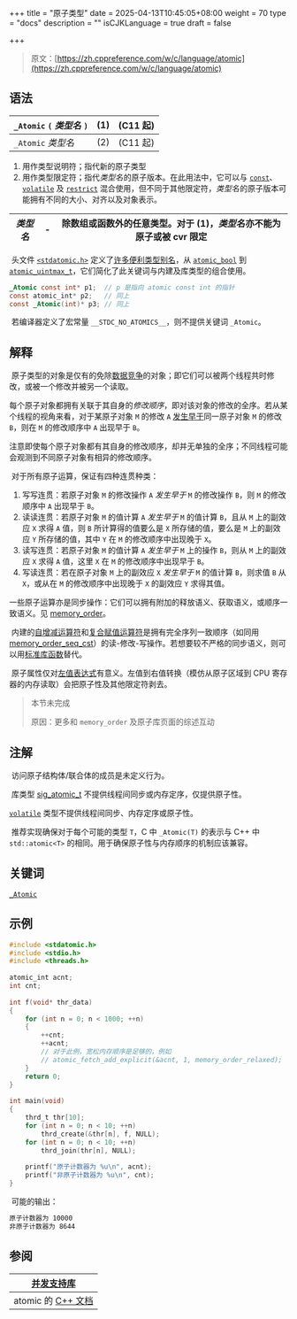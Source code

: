 +++
title = "原子类型"
date = 2025-04-13T10:45:05+08:00
weight = 70
type = "docs"
description = ""
isCJKLanguage = true
draft = false

+++

> 原文：[https://zh.cppreference.com/w/c/language/atomic](https://zh.cppreference.com/w/c/language/atomic)

## 语法

| `_Atomic` `(` *类型名* `)` | (1)  | (C11 起) |
| -------------------------- | ---- | -------- |
| `_Atomic` *类型名*         | (2)  | (C11 起) |

1) 用作类型说明符；指代新的原子类型
2) 用作类型限定符；指代*类型名* ﻿的原子版本。在此用法中，它可以与 [`const`](https://zh.cppreference.com/w/c/language/const)、[`volatile`](https://zh.cppreference.com/w/c/language/volatile) 及 [`restrict`](https://zh.cppreference.com/w/c/language/restrict) 混合使用，但不同于其他限定符，*类型名* ﻿的原子版本可能拥有不同的大小、对齐以及对象表示。

| *类型名* | -    | 除数组或函数外的任意类型。对于 (1)，*类型名* ﻿亦不能为原子或被 cvr 限定 |
| -------- | ---- | ------------------------------------------------------------ |

​	头文件 [`<stdatomic.h>`](https://zh.cppreference.com/w/c/header/stdatomic) 定义了[许多便利类型别名](https://zh.cppreference.com/w/c/thread#.E5.8E.9F.E5.AD.90.E6.93.8D.E4.BD.9C)，从 [`atomic_bool`](https://zh.cppreference.com/w/c/thread#.E5.8E.9F.E5.AD.90.E6.93.8D.E4.BD.9C) 到 [`atomic_uintmax_t`](https://zh.cppreference.com/w/c/thread#.E5.8E.9F.E5.AD.90.E6.93.8D.E4.BD.9C)，它们简化了此关键词与内建及库类型的组合使用。

```c
_Atomic const int* p1;  // p 是指向 atomic const int 的指针
const atomic_int* p2;   // 同上
const _Atomic(int)* p3; // 同上
```

​	若编译器定义了宏常量 `__STDC_NO_ATOMICS__`，则不提供关键词 `_Atomic`。

## 解释

​	原子类型的对象是仅有的免除[数据竞争](https://zh.cppreference.com/w/c/language/memory_model)的对象；即它们可以被两个线程共时修改，或被一个修改并被另一个读取。

​	每个原子对象都拥有关联于其自身的*修改顺序*，即对该对象的修改的全序。若从某个线程的视角来看，对于某原子对象 `M` 的修改 `A` [发生早于](https://zh.cppreference.com/w/c/atomic/memory_order)同一原子对象 `M` 的修改 `B`，则在 `M` 的修改顺序中 `A` 出现早于 `B`。

​	注意即使每个原子对象都有其自身的修改顺序，却并无单独的全序；不同线程可能会观测到不同原子对象有相异的修改顺序。

​	对于所有原子运算，保证有四种连贯种类：

1. 写写连贯：若原子对象 `M` 的修改操作 `A` *发生早于* `M` 的修改操作 `B`，则 `M` 的修改顺序中 `A` 出现早于 `B`。
2. 读读连贯：若原子对象 `M` 的值计算 `A` *发生早于* `M` 的值计算 `B`，且从 `M` 上的副效应 `X` 求得 `A` 值，则 `B` 所计算得的值要么是 `X` 所存储的值，要么是 `M` 上的副效应 `Y` 所存储的值，其中 `Y` 在 `M` 的修改顺序中出现晚于 `X`。
3. 读写连贯：若原子对象 `M` 的值计算 `A` *发生早于* `M` 上的操作 `B`，则从 `M` 上的副效应 `X` 求得 `A` 值，这里 `X` 在 `M` 的修改顺序中出现早于 `B`。
4. 写读连贯：若在原子对象 `M` 上的副效应 `X` *发生早于* `M` 的值计算 `B`，则求值 `B` 从 `X`，或从在 `M` 的修改顺序中出现晚于 `X` 的副效应 `Y` 求得其值。

​	一些原子运算亦是同步操作：它们可以拥有附加的释放语义、获取语义，或顺序一致语义。见 [memory_order](https://zh.cppreference.com/w/c/atomic/memory_order)。

​	内建的[自增减运算符](https://zh.cppreference.com/w/c/language/operator_incdec)和[复合赋值运算符](https://zh.cppreference.com/w/c/language/operator_assignment)是拥有完全序列一致顺序（如同用 [memory_order_seq_cst](https://zh.cppreference.com/w/c/atomic/memory_order)）的读-修改-写操作。若想要较不严格的同步语义，则可以用[标准库函数](https://zh.cppreference.com/w/c/thread#.E5.8E.9F.E5.AD.90.E6.93.8D.E4.BD.9C)替代。

​	原子属性仅对[左值表达式](https://zh.cppreference.com/w/c/language/value_category)有意义。左值到右值转换（模仿从原子区域到 CPU 寄存器的内存读取）会把原子性及其他限定符剥去。

> 本节未完成 
>
> 原因：更多和 `memory_order` 及原子库页面的综述互动

## 注解

​	访问原子结构体/联合体的成员是未定义行为。

​	库类型 [sig_atomic_t](http://zh.cppreference.com/w/c/program/sig_atomic_t) 不提供线程间同步或内存定序，仅提供原子性。

[`volatile`](https://zh.cppreference.com/w/c/language/volatile) 类型不提供线程间同步、内存定序或原子性。

​	推荐实现确保对于每个可能的类型 `T`，C 中 `_Atomic(T)` 的表示与 C++ 中 `std::atomic<T>` 的相同。用于确保原子性与内存顺序的机制应该兼容。

## 关键词

[`_Atomic`](https://zh.cppreference.com/w/c/keyword/_Atomic)

## 示例

```c
#include <stdatomic.h>
#include <stdio.h>
#include <threads.h>
 
atomic_int acnt;
int cnt;
 
int f(void* thr_data)
{
    for (int n = 0; n < 1000; ++n)
    {
        ++cnt;
        ++acnt;
        // 对于此例，宽松内存顺序是足够的，例如
        // atomic_fetch_add_explicit(&acnt, 1, memory_order_relaxed);
    }
    return 0;
}
 
int main(void)
{
    thrd_t thr[10];
    for (int n = 0; n < 10; ++n)
        thrd_create(&thr[n], f, NULL);
    for (int n = 0; n < 10; ++n)
        thrd_join(thr[n], NULL);
 
    printf("原子计数器为 %u\n", acnt);
    printf("非原子计数器为 %u\n", cnt);
}
```

​	可能的输出：

```txt
原子计数器为 10000
非原子计数器为 8644
```

## 参阅

| [并发支持库](https://zh.cppreference.com/w/c/thread)         |
| ------------------------------------------------------------ |
| atomic 的 [C++ 文档](https://zh.cppreference.com/w/cpp/atomic/atomic) |